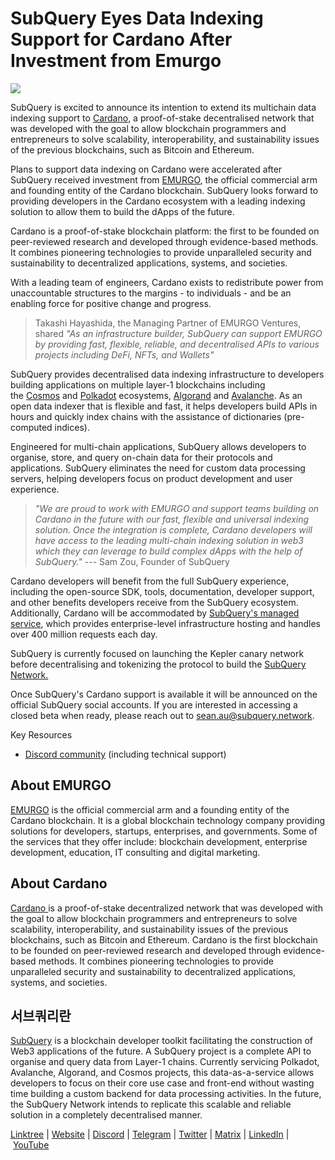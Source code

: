 # SubQuery Eyes Data Indexing Support for Cardano After Investment from Emurgo

![](https://miro.medium.com/max/1400/0*_dPFi9QPRDTIAdCG)

SubQuery is excited to announce its intention to extend its multichain data indexing support to [Cardano](https://cardano.org/), a proof-of-stake decentralised network that was developed with the goal to allow blockchain programmers and entrepreneurs to solve scalability, interoperability, and sustainability issues of the previous blockchains, such as Bitcoin and Ethereum.

Plans to support data indexing on Cardano were accelerated after SubQuery received investment from [EMURGO](http://www.emurgo.io/), the official commercial arm and founding entity of the Cardano blockchain. SubQuery looks forward to providing developers in the Cardano ecosystem with a leading indexing solution to allow them to build the dApps of the future.

Cardano is a proof-of-stake blockchain platform: the first to be founded on peer-reviewed research and developed through evidence-based methods. It combines pioneering technologies to provide unparalleled security and sustainability to decentralized applications, systems, and societies.

With a leading team of engineers, Cardano exists to redistribute power from unaccountable structures to the margins - to individuals - and be an enabling force for positive change and progress.

> Takashi Hayashida, the Managing Partner of EMURGO Ventures, shared _"As an infrastructure builder, SubQuery can support EMURGO by providing fast, flexible, reliable, and decentralised APIs to various projects including DeFi, NFTs, and Wallets"_

SubQuery provides decentralised data indexing infrastructure to developers building applications on multiple layer-1 blockchains including the [Cosmos](./20220909-cosmoshub.md) and [Polkadot](https://polkadot.network/) ecosystems, [Algorand](./20220713-algorand.md) and [Avalanche](./20220321-avalache.md). As an open data indexer that is flexible and fast, it helps developers build APIs in hours and quickly index chains with the assistance of dictionaries (pre-computed indices).

Engineered for multi-chain applications, SubQuery allows developers to organise, store, and query on-chain data for their protocols and applications. SubQuery eliminates the need for custom data processing servers, helping developers focus on product development and user experience.

> _"We are proud to work with EMURGO and support teams building on Cardano in the future with our fast, flexible and universal indexing solution. Once the integration is complete, Cardano developers will have access to the leading multi-chain indexing solution in web3 which they can leverage to build complex dApps with the help of SubQuery."_ --- Sam Zou, Founder of SubQuery

Cardano developers will benefit from the full SubQuery experience, including the open-source SDK, tools, documentation, developer support, and other benefits developers receive from the SubQuery ecosystem. Additionally, Cardano will be accommodated by [SubQuery's managed service](https://subquery.network/managedservices), which provides enterprise-level infrastructure hosting and handles over 400 million requests each day.

SubQuery is currently focused on launching the Kepler canary network before decentralising and tokenizing the protocol to build the [SubQuery Network.](https://subquery.network/network)

Once SubQuery's Cardano support is available it will be announced on the official SubQuery social accounts. If you are interested in accessing a closed beta when ready, please reach out to sean.au@subquery.network.

Key Resources

- [Discord community](https://discord.com/invite/subquery) (including technical support)

## About EMURGO

[EMURGO](https://emurgo.io/) is the official commercial arm and a founding entity of the Cardano blockchain. It is a global blockchain technology company providing solutions for developers, startups, enterprises, and governments. Some of the services that they offer include: blockchain development, enterprise development, education, IT consulting and digital marketing.

## About Cardano

[Cardano ](https://cardano.org/)is a proof-of-stake decentralized network that was developed with the goal to allow blockchain programmers and entrepreneurs to solve scalability, interoperability, and sustainability issues of the previous blockchains, such as Bitcoin and Ethereum. Cardano is the first blockchain to be founded on peer-reviewed research and developed through evidence-based methods. It combines pioneering technologies to provide unparalleled security and sustainability to decentralized applications, systems, and societies.

## 서브쿼리란

[SubQuery](https://subquery.network/) is a blockchain developer toolkit facilitating the construction of Web3 applications of the future. A SubQuery project is a complete API to organise and query data from Layer-1 chains. Currently servicing Polkadot, Avalanche, Algorand, and Cosmos projects, this data-as-a-service allows developers to focus on their core use case and front-end without wasting time building a custom backend for data processing activities. In the future, the SubQuery Network intends to replicate this scalable and reliable solution in a completely decentralised manner.

​​[Linktree](https://linktr.ee/subquerynetwork) | [Website](https://subquery.network/) | [Discord](https://discord.com/invite/subquery) | [Telegram](https://t.me/subquerynetwork) | [Twitter](https://twitter.com/subquerynetwork) | [Matrix](https://matrix.to/#/#subquery:matrix.org) | [LinkedIn](https://www.linkedin.com/company/subquery) | [YouTube](https://www.youtube.com/c/SubQueryNetwork)
